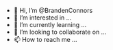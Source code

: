 - 👋 Hi, I’m @BrandenConnors
- 👀 I’m interested in ...
- 🌱 I’m currently learning ...
- 💞️ I’m looking to collaborate on ...
- 📫 How to reach me ...

<!---
BrandenConnors/BrandenConnors is a ✨ special ✨ repository because its `README.md` (this file) appears on your GitHub profile.
You can click the Preview link to take a look at your changes.
--->

